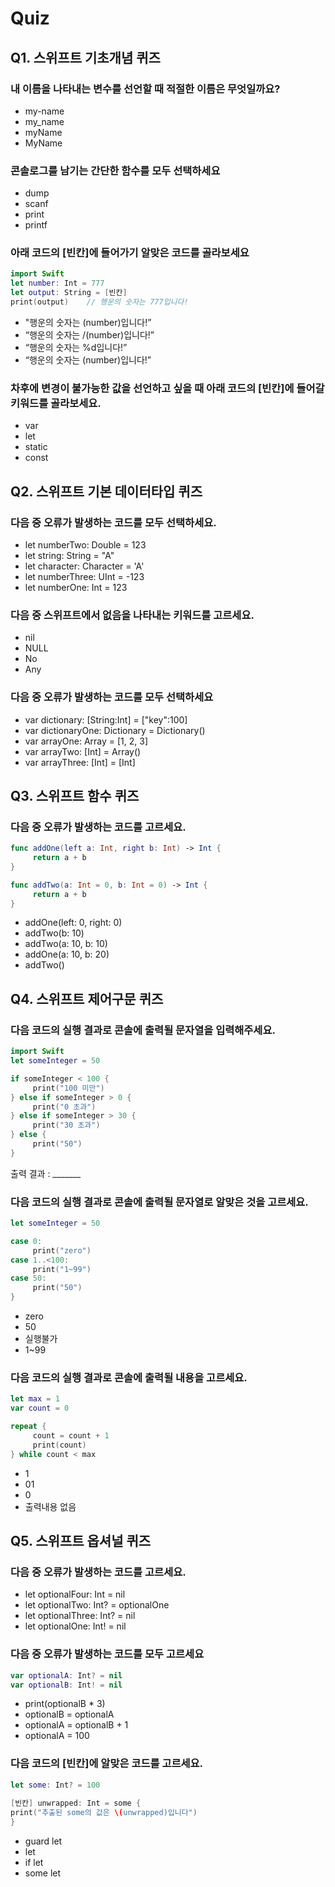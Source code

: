# Quiz
## Q1. 스위프트 기초개념 퀴즈
### 내 이름을 나타내는 변수를 선언할 때 적절한 이름은 무엇일까요?
- my-name
- my_name
- myName
- MyName

### 콘솔로그를 남기는 간단한 함수를 모두 선택하세요
- dump
- scanf
- print
- printf

### 아래 코드의 [빈칸]에 들어가기 알맞은 코드를 골라보세요
```swift
import Swift
let number: Int = 777
let output: String = [빈칸]
print(output)    // 행운의 숫자는 777입니다!
```
- "행운의 숫자는 \(number)입니다!”
- “행운의 숫자는 /(number)입니다!”
- “행운의 숫자는 %d입니다!”
- “행운의 숫자는 (number)입니다!”

### 차후에 변경이 불가능한 값을 선언하고 싶을 때 아래 코드의 [빈칸]에 들어갈 키워드를 골라보세요.
- var
- let
- static
- const

## Q2. 스위프트 기본 데이터타입 퀴즈
### 다음 중 오류가 발생하는 코드를 모두 선택하세요.
- let numberTwo: Double = 123
- let string: String = "A"
- let character: Character = 'A'
- let numberThree: UInt = -123
- let numberOne: Int = 123

### 다음 중 스위프트에서 없음을 나타내는 키워드를 고르세요.
- nil
- NULL
- No
- Any

### 다음 중 오류가 발생하는 코드를 모두 선택하세요
- var dictionary: [String:Int] = ["key":100]
- var dictionaryOne: Dictionary<String> = Dictionary<String>()
- var arrayOne: Array<Int> = [1, 2, 3]
- var arrayTwo: [Int] = Array<Int>()
- var arrayThree: [Int] = [Int]

## Q3. 스위프트 함수 퀴즈
### 다음 중 오류가 발생하는 코드를 고르세요.

```swift
func addOne(left a: Int, right b: Int) -> Int {
     return a + b
}

func addTwo(a: Int = 0, b: Int = 0) -> Int {
     return a + b
}
```
- addOne(left: 0, right: 0)
- addTwo(b: 10)
- addTwo(a: 10, b: 10)
- addOne(a: 10, b: 20)
- addTwo()
    
## Q4. 스위프트 제어구문 퀴즈
### 다음 코드의 실행 결과로 콘솔에 출력될 문자열을 입력해주세요.

```swift
import Swift
let someInteger = 50

if someInteger < 100 {
     print("100 미만")
} else if someInteger > 0 {
     print("0 초과")
} else if someInteger > 30 {
     print("30 초과")
} else {
     print("50")
}
```
출력 결과 :  _______
    
### 다음 코드의 실행 결과로 콘솔에 출력될 문자열로 알맞은 것을 고르세요.

```swift
let someInteger = 50

case 0:
     print("zero")
case 1..<100:
     print("1~99")
case 50:
     print("50")
}
```
- zero
- 50
- 실행불가
- 1~99
              
### 다음 코드의 실행 결과로 콘솔에 출력될 내용을 고르세요.

```swift
let max = 1
var count = 0

repeat {
     count = count + 1
     print(count)
} while count < max
```
- 1
- 01
- 0
- 출력내용 없음
    
## Q5. 스위프트 옵셔널 퀴즈
### 다음 중 오류가 발생하는 코드를 고르세요.
- let optionalFour: Int = nil
- let optionalTwo: Int? = optionalOne
- let optionalThree: Int? = nil
- let optionalOne: Int! = nil

### 다음 중 오류가 발생하는 코드를 모두 고르세요 
```swift
var optionalA: Int? = nil
var optionalB: Int! = nil
```
- print(optionalB * 3)
- optionalB = optionalA
- optionalA = optionalB + 1
- optionalA = 100

### 다음 코드의 [빈칸]에 알맞은 코드를 고르세요.

 
```swift
let some: Int? = 100
    
[빈칸] unwrapped: Int = some {
print("추출된 some의 값은 \(unwrapped)입니다")
}
```
- guard let
- let
- if let
- some let